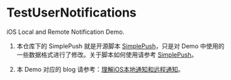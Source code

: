 # TestUserNotifications
iOS Local and Remote Notification Demo.

1. 本仓库下的 SimplePush 就是开源脚本 [SimplePush](https://github.com/jPaolantonio/SimplePush)，只是对 Demo 中使用的一些数据格式进行了修改。关于脚本如何使用请参考 [SimplePush](https://github.com/jPaolantonio/SimplePush)。

2. 本 Demo 对应的 blog 请参考：[理解iOS本地通知和远程通知](http://www.jianshu.com/p/ad43bc1a970a)。
